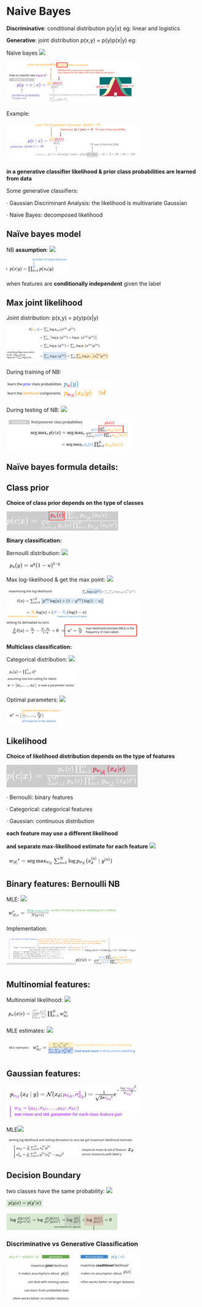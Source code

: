 # Naive Bayes


  
**Discriminative**: conditional distribution p\(y\|x\) eg: linear and logistics

**Generative**: joint distribution p\(x,y\) = p\(y\)p\(x\|y\) eg:

 Naïve bayes ![](file:///C:/Users/ldhan/AppData/Local/Temp/msohtmlclip1/01/clip_image003.jpg)

![](.gitbook/assets/image%20%2813%29.png)

Example:

![](.gitbook/assets/image%20%2857%29.png)

**in a generative classiﬁer likelihood & prior class probabilities are learned from data**

Some generative classiﬁers:

·         Gaussian Discriminant Analysis: the likelihood is multivariate Gaussian

·         Naive Bayes: decomposed likelihood

## Naïve bayes model

NB **assumption**: ![](file:///C:/Users/ldhan/AppData/Local/Temp/msohtmlclip1/01/clip_image007.jpg)

![](.gitbook/assets/image%20%2823%29.png)

when features are **conditionally independent** given the label

## Max joint likelihood

Joint distribution: p\(x,y\) = p\(y\)p\(x\|y\)

![](.gitbook/assets/image%20%2861%29.png)

During training of NB:

![](.gitbook/assets/image%20%288%29.png)

During testing of NB: ![](file:///C:/Users/ldhan/AppData/Local/Temp/msohtmlclip1/01/clip_image013.jpg)

![](.gitbook/assets/image%20%2843%29.png)

## Naïve bayes formula details:

## Class prior

**Choice of class prior depends on the type of classes**

![](.gitbook/assets/image%20%2873%29.png)

**Binary classification:**

Bernoulli distribution: ![](file:///C:/Users/ldhan/AppData/Local/Temp/msohtmlclip1/01/clip_image019.jpg)

![](.gitbook/assets/image%20%2818%29.png)

Max log-likelihood & get the max point: ![](file:///C:/Users/ldhan/AppData/Local/Temp/msohtmlclip1/01/clip_image021.jpg)

![](.gitbook/assets/image%20%2812%29.png)

**Multiclass classification:**

Categorical distribution: ![](file:///C:/Users/ldhan/AppData/Local/Temp/msohtmlclip1/01/clip_image023.jpg)

![](.gitbook/assets/image%20%2811%29.png)

Optimal parameters: ![](file:///C:/Users/ldhan/AppData/Local/Temp/msohtmlclip1/01/clip_image025.jpg)

![](.gitbook/assets/image%20%2845%29.png)

## Likelihood

**Choice of likelihood distribution depends on the type of features**

![](.gitbook/assets/image%20%2874%29.png)

·         Bernoulli:  binary features

·         Categorical: categorical features

·         Gaussian: continuous distribution

**each feature may use a diﬀerent likelihood**

**and separate max-likelihood estimate for each feature** ![](file:///C:/Users/ldhan/AppData/Local/Temp/msohtmlclip1/01/clip_image029.jpg)

![](.gitbook/assets/image%20%2856%29.png)

## Binary features: Bernoulli NB

MLE: ![](file:///C:/Users/ldhan/AppData/Local/Temp/msohtmlclip1/01/clip_image031.jpg)

![](.gitbook/assets/image%20%2824%29.png)

Implementation:

![](.gitbook/assets/image%20%2879%29.png)

## Multinomial features:

Multinomial likelihood: ![](file:///C:/Users/ldhan/AppData/Local/Temp/msohtmlclip1/01/clip_image035.jpg)

![](.gitbook/assets/image%20%2834%29.png)

MLE estimates: ![](file:///C:/Users/ldhan/AppData/Local/Temp/msohtmlclip1/01/clip_image037.jpg)

![](.gitbook/assets/image%20%2850%29.png)

## Gaussian features:

![](.gitbook/assets/image%20%284%29.png)

MLE![](file:///C:/Users/ldhan/AppData/Local/Temp/msohtmlclip1/01/clip_image041.jpg)

![](.gitbook/assets/image%20%2816%29.png)

## Decision Boundary

two classes have the same probability: ![](file:///C:/Users/ldhan/AppData/Local/Temp/msohtmlclip1/01/clip_image043.jpg)

![](.gitbook/assets/image%20%2847%29.png)

![](.gitbook/assets/image%20%2872%29.png)

### Discriminative vs Generative Classification

![](.gitbook/assets/image%20%2878%29.png)

